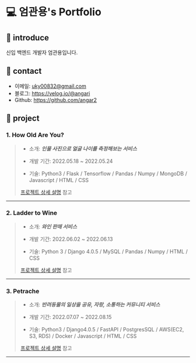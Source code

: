 # 💻 엄관용's Portfolio


## 📌 introduce
신입 백엔드 개발자 엄관용입니다.

## 📌 contact
- 이메일: uky00832@gmail.com
- 블로그: https://velog.io/@angari
- Github: https://github.com/angar2


## 📌 project

### 1. How Old Are You?
> - 소개: ***인물 사진으로 얼굴 나이를 측정해보는 서비스***  
> 
> - 개발 기간: 2022.05.18 ~ 2022.05.24  
> 
> - 기술: Python3 / Flask / Tensorflow / Pandas / Numpy / MongoDB / Javascript / HTML / CSS
> 
> [프로젝트 상세 설명](https://github.com/angar2/HOAY-backend) 참고
---
### 2. Ladder to Wine
> - 소개: ***와인 판매 서비스***  
> 
> - 개발 기간: 2022.06.02 ~ 2022.06.13  
> 
> - 기술: Python 3 / Django 4.0.5 / MySQL / Pandas / Numpy / HTML / CSS
> 
> [프로젝트 상세 설명](https://github.com/angar2/LadderToWine) 참고
---
### 3. Petrache
> - 소개: ***반려동물의 일상을 공유, 자랑, 소통하는 커뮤니티 서비스***  
> 
> - 개발 기간: 2022.07.07 ~ 2022.08.15  
> 
> - 기술: Python3 / Django4.0.5 / FastAPI / PostgresSQL / AWS(EC2, S3, RDS) / Docker / Javascript / HTML / CSS
> 
> [프로젝트 상세 설명](https://github.com/angar2/Petrasche_backend) 참고
---
